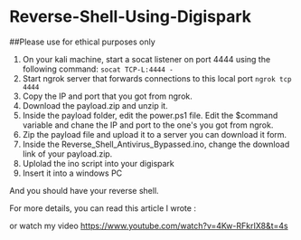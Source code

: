 # Reverse-Shell-Using-Digispark

##Please use for ethical purposes only

1) On your kali machine, start a socat listener on port 4444 using the following command:
   ``` socat TCP-L:4444 - ```
2) Start ngrok server that forwards connections to this local port
   ```ngrok tcp 4444```
3) Copy the IP and port that you got from ngrok.
4) Download the payload.zip and unzip it.
5) Inside the payload folder, edit the power.ps1 file. Edit the $command variable and chane the IP and port to the one's you got from ngrok.
5) Zip the payload file and upload it to a server you can download it form.
6) Inside the Reverse_Shell_Antivirus_Bypassed.ino, change the download link of your payload.zip.
7) Uplolad the ino script into your digispark
8) Insert it into a windows PC

And you should have your reverse shell.

For more details, you can read this article I wrote :

or watch my video
https://www.youtube.com/watch?v=4Kw-RFkrIX8&t=4s
